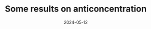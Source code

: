 ---
topic: Combinatorics
title: Some results on anticoncentration
date: 2024-05-12
pub:
coauthors: 
arxiv:
slides:
poster:
blog:
video:
series: expository
pdf: 18-204-project.pdf
notes: This was my final project for 18.204.  
---